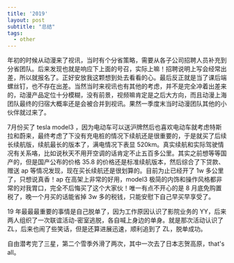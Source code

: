 ```yaml
---
title: '2019'
layout: post
subtitle: "总结"
tags:
  - other
---
```


年初的时候从动漫来了视讯，当时有个分省策略，需要从各子公司招聘人员补充到分省团队。后来发现也就是响应下上面的号召，实际上嘛！招聘说明上写会经常出差，所以就报名了。正好安放我这颗想到处去看看的心。最后反正就是当了课后端螺丝钉，也不存在出差。当然当时来视讯也有其他的考虑，并不是完全冲着出差来的，动漫产品定位十分模糊，没有前景，视频嘛肯定是之后大方向，而且动漫上海团队最终的归宿大概率还是会被合并到视讯。果然一季度末当时动漫团队其他的小伙伴就过来了。 

7月份买了 tesla model3 ，因为电动车可以送沪牌然后也喜欢电动车就考虑特斯拉和蔚来，最终考虑了下没有充电桩的情况下续航还是很重要的，于是就买了后续长续航版，续航最长的版本了，满电情况下表显 520km。真实续航和实际驾驶情况有关系咯，比如说秋天不用开空调的话肯定不止五百多公里。其实之前想等等国产的，但是国产公布的价格 35.8 的价格还是标准续航版本，然后综合了下贷款、赠送 ap 等情况发现，现在买长续航还是很划算的。目前为止已经开了 1w 多公里了，只想说真香！ap 在高架上非常的好用，model3 极简的内饰和操作风格都非常的对我胃口，完全不后悔买了这个大家伙！唯一有点不开心的是 8 月底免购置税了，晚一个月买的话能省掉 3w 多的税钱，只能安慰下自己早买早享受了。

19 年最最最重要的事情是自己脱单了，因为工作原因认识了影院业务的 YY，后来两人组织了一次联谊活动-密室逃脱，各自喊上身边的单身。就是那次活动认识了 ZL，后来也闹了些笑话，但是还算进展迅速，顺利追到了 ZL，脱单成功。

自由潜考完了三星，第二个雪季外滑了两次，其中一次去了日本志贺高原，that's all。

